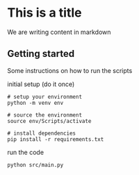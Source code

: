 # This is a title

We are writing content in markdown

## Getting started

Some instructions on how to run the scripts

initial setup (do it once)
```
# setup your environment
python -m venv env

# source the environment 
source env/Scripts/activate

# install dependencies
pip install -r requirements.txt
```

run the code
```
python src/main.py
```